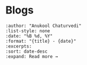 # Blogs


```{postlist}
:author: "Anukool Chaturvedi"
:list-style: none
:date: "%B %d, %Y"
:format: "{title} - {date}"
:excerpts:
:sort: date-desc
:expand: Read more →
```